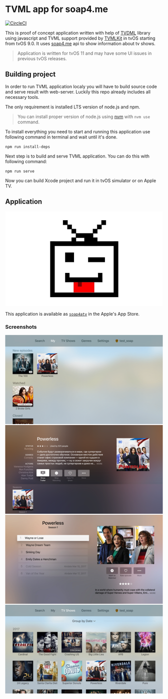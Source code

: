 # TVML app for soap4.me

[![CircleCI](https://circleci.com/gh/a-ignatov-parc/tvos-soap4.me.svg?style=svg)](https://circleci.com/gh/a-ignatov-parc/tvos-soap4.me)

This is proof of concept application written with help of [TVDML](https://github.com/a-ignatov-parc/tvdml) library using javascript and TVML support provided by [TVMLKit](https://developer.apple.com/reference/tvmlkit) in tvOS starting from tvOS 9.0. It uses [soap4.me](https://soap4.me/) api to show information about tv shows.

> Application is written for tvOS 11 and may have some UI issues in previous tvOS releases.

## Building project

In order to run TVML application localy you will have to build source code and serve result with web-server. Luckily this repo already includes all necessary tools.

The only requirement is installed LTS version of node.js and npm.

> You can install proper version of node.js using [nvm](https://github.com/creationix/nvm) with `nvm use` command.

To install everything you need to start and running this application use following command in terminal and wait until it's done.

```
npm run install-deps
```

Next step is to build and serve TVML application. You can do this with following command:

```
npm run serve
```

Now you can build Xcode project and run it in tvOS simulator or on Apple TV.

## Application

![App Icon](app-icon.jpg)

This application is available as [`soap4atv`](https://itunes.apple.com/ru/app/id1204973085) in the Apple's App Store.

### Screenshots

![My TV Shows Screen](screenshots/screenshot1.png)
![TV Show Screen](screenshots/screenshot2.png)
![Season Screen](screenshots/screenshot3.png)
![All TV Shows Screen](screenshots/screenshot4.png)
